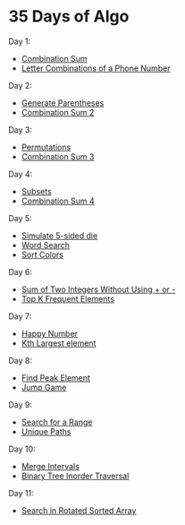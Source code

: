 # 35 Days of Algo

Day 1:
- [Combination Sum](https://github.com/jeknov/35days_of_algo/blob/master/problems/day1_01_combination_sum.ipynb)
- [Letter Combinations of a Phone Number](https://github.com/jeknov/35days_of_algo/blob/master/problems/day1_02_letter_combination.ipynb)

Day 2:
- [Generate Parentheses](https://github.com/jeknov/35days_of_algo/blob/master/problems/day2_01_generate_parentheses.ipynb)
- [Combination Sum 2](https://github.com/jeknov/35days_of_algo/blob/master/problems/day2_02_combination_sum2.ipynb)

Day 3:
- [Permutations](https://github.com/jeknov/35days_of_algo/blob/master/problems/day03_01_permutations.ipynb)
- [Combination Sum 3](https://github.com/jeknov/35days_of_algo/blob/master/problems/day03_02_combination_sum3.ipynb)

Day 4:
- [Subsets](https://github.com/jeknov/35days_of_algo/blob/master/problems/day04_01_subsets.ipynb)
- [Combination Sum 4](https://github.com/jeknov/35days_of_algo/blob/master/problems/day04_02_combination_sum4.ipynb)

Day 5:
- [Simulate 5-sided die](https://github.com/jeknov/35days_of_algo/blob/master/problems/day_05_01_rand5_from_rand7.ipynb)
- [Word Search](https://github.com/jeknov/35days_of_algo/blob/master/problems/day05_02_word_search.ipynb)
- [Sort Colors](https://github.com/jeknov/35days_of_algo/blob/master/problems/day05_03_sort_color.ipynb)

Day 6:
- [Sum of Two Integers Without Using + or -](https://github.com/jeknov/35days_of_algo/blob/master/problems/day06_01_sum_two_integers.ipynb)
- [Top K Frequent Elements](https://github.com/jeknov/35days_of_algo/blob/master/problems/day06_02_top_k_freq_elements.ipynb)

Day 7:
- [Happy Number](https://github.com/jeknov/35days_of_algo/blob/master/problems/day7_01_happy_number.ipynb)
- [Kth Largest element](https://github.com/jeknov/35days_of_algo/blob/master/problems/day07_02_kth_largest_element.ipynb)

Day 8:
- [Find Peak Element](https://github.com/jeknov/35days_of_algo/blob/master/problems/day08_01_find_peak_element.ipynb)
- [Jump Game](https://github.com/jeknov/35days_of_algo/blob/master/problems/day08_02_jump_game.ipynb)

Day 9:
- [Search for a Range](https://github.com/jeknov/35days_of_algo/blob/master/problems/day09_01_search_for_range.ipynb)
- [Unique Paths](https://github.com/jeknov/35days_of_algo/blob/master/problems/day09_02_unique_paths.ipynb)

Day 10:
- [Merge Intervals](https://github.com/jeknov/35days_of_algo/blob/master/problems/day10_01_merge_intervals.ipynb)
- [Binary Tree Inorder Traversal](https://github.com/jeknov/35days_of_algo/blob/master/problems/day10_02_binary_tree_inorder_traversal.ipynb)

Day 11:
- [Search in Rotated Sorted Array](https://github.com/jeknov/35days_of_algo/blob/master/problems/day11_search_rotated_arr.ipynb)
